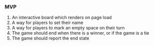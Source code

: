 
### MVP


1. An interactive board which renders on page load
2. A way for players to set their name
3. A way for players to mark an empty space on their turn
4. The game should end when there is a winner, or if the game is a tie
5. The game should report the end state
